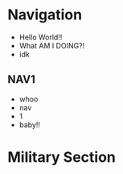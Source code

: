 # Navigation
  - Hello World!!
  - What AM I DOING?!
  - idk
  ## NAV1
  - whoo
  - nav
  - 1
  - baby!!
# Military Section
